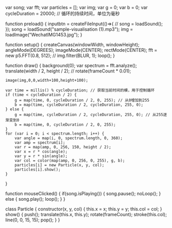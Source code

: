 var song;
var fft;
var particles = [];
var img;
var g = 0;
var b = 0;
var cycleDuration = 20000; // 循环的持续时间，单位为毫秒


function preload() {
    inputbtn = createFileInput(()=>{
    //     song = loadSound(); 
    }); 
    song = loadSound("sample-visualisation (1).mp3");
    img = loadImage("WechatIMG1453.jpg");
}

function setup() {
    createCanvas(windowWidth, windowHeight);
    angleMode(DEGREES);
    imageMode(CENTER);
    rectMode(CENTER);
    fft = new p5.FFT(0.8, 512);
    // img.filter(BLUR, 1);
    loop();
}

function draw() {
    background(0);
    var spectrum = fft.analyze();
    translate(width / 2, height / 2);
    // rotate(frameCount * 0.01);
    
    image(img,0,0,width+100,height+100);
    
    var time = millis() % cycleDuration; // 获取当前时间的模，用于控制循环
    if (time < cycleDuration / 2) {
        g = map(time, 0, cycleDuration / 2, 0, 255); // 从0增加到255
        b = map(time, cycleDuration / 2, cycleDuration, 255, 0);
    } else {
        g = map(time, cycleDuration / 2, cycleDuration, 255, 0); // 从255逐渐变到0
        b = map(time, 0, cycleDuration / 2, 0, 255); 
    }
    for (var i = 0; i < spectrum.length; i++) {
        var angle = map(i, 0, spectrum.length, 0, 360);
        var amp = spectrum[i];
        var r = map(amp, 0, 256, 150, height / 2);
        var x = r * cos(angle);
        var y = r * sin(angle);
        var col = color(map(amp, 0, 256, 0, 255), g, b);
        particles[i] = new Particle(x, y, col);
        particles[i].show();
    }
}

function mouseClicked() {
    if(song.isPlaying()) {
        song.pause();
        noLoop();
    } else {
        song.play();
        loop();
    }
}

class Particle {
    constructor(x, y, col) {
        this.x = x;
        this.y = y;
        this.col = col;
    }
    show() {
        push();
        translate(this.x, this.y);
        rotate(frameCount);
        stroke(this.col);
        line(0, 0, 15, 15);
        pop();
    }
}
